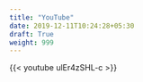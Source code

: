 ```yaml
---
title: "YouTube"
date: 2019-12-11T10:24:28+05:30
draft: True
weight: 999
---
```


{{< youtube ulEr4zSHL-c >}}